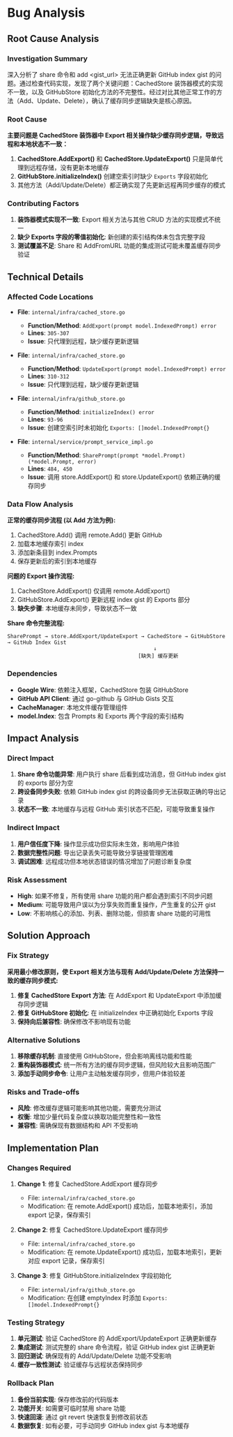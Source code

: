 # Bug Analysis

## Root Cause Analysis

### Investigation Summary
深入分析了 share 命令和 add <gist_url> 无法正确更新 GitHub index gist 的问题。通过检查代码实现，发现了两个关键问题：CachedStore 装饰器模式的实现不一致，以及 GitHubStore 初始化方法的不完整性。经过对比其他正常工作的方法（Add、Update、Delete），确认了缓存同步逻辑缺失是核心原因。

### Root Cause
**主要问题是 CachedStore 装饰器中 Export 相关操作缺少缓存同步逻辑，导致远程和本地状态不一致：**

1. **CachedStore.AddExport()** 和 **CachedStore.UpdateExport()** 只是简单代理到远程存储，没有更新本地缓存
2. **GitHubStore.initializeIndex()** 创建空索引时缺少 `Exports` 字段初始化
3. 其他方法（Add/Update/Delete）都正确实现了先更新远程再同步缓存的模式

### Contributing Factors
1. **装饰器模式实现不一致**: Export 相关方法与其他 CRUD 方法的实现模式不统一
2. **缺少 Exports 字段的零值初始化**: 新创建的索引结构体未包含完整字段
3. **测试覆盖不足**: Share 和 AddFromURL 功能的集成测试可能未覆盖缓存同步验证

## Technical Details

### Affected Code Locations

- **File**: `internal/infra/cached_store.go`
  - **Function/Method**: `AddExport(prompt model.IndexedPrompt) error`
  - **Lines**: `305-307`
  - **Issue**: 只代理到远程，缺少缓存更新逻辑

- **File**: `internal/infra/cached_store.go`
  - **Function/Method**: `UpdateExport(prompt model.IndexedPrompt) error`
  - **Lines**: `310-312`
  - **Issue**: 只代理到远程，缺少缓存更新逻辑

- **File**: `internal/infra/github_store.go`
  - **Function/Method**: `initializeIndex() error`
  - **Lines**: `93-96`
  - **Issue**: 创建空索引时未初始化 `Exports: []model.IndexedPrompt{}`

- **File**: `internal/service/prompt_service_impl.go`
  - **Function/Method**: `SharePrompt(prompt *model.Prompt) (*model.Prompt, error)`
  - **Lines**: `484, 450`
  - **Issue**: 调用 store.AddExport() 和 store.UpdateExport() 依赖正确的缓存同步

### Data Flow Analysis

**正常的缓存同步流程 (以 Add 方法为例):**
1. CachedStore.Add() 调用 remote.Add() 更新 GitHub
2. 加载本地缓存索引 index
3. 添加新条目到 index.Prompts
4. 保存更新后的索引到本地缓存

**问题的 Export 操作流程:**
1. CachedStore.AddExport() 仅调用 remote.AddExport()
2. GitHubStore.AddExport() 更新远程 index gist 的 Exports 部分
3. **缺失步骤**: 本地缓存未同步，导致状态不一致

**Share 命令完整流程:**
```
SharePrompt → store.AddExport/UpdateExport → CachedStore → GitHubStore → GitHub Index Gist
                                               ↓
                                          [缺失] 缓存更新
```

### Dependencies
- **Google Wire**: 依赖注入框架，CachedStore 包装 GitHubStore
- **GitHub API Client**: 通过 go-github 与 GitHub Gists 交互
- **CacheManager**: 本地文件缓存管理组件
- **model.Index**: 包含 Prompts 和 Exports 两个字段的索引结构

## Impact Analysis

### Direct Impact
1. **Share 命令功能异常**: 用户执行 share 后看到成功消息，但 GitHub index gist 的 exports 部分为空
2. **跨设备同步失败**: 依赖 GitHub index gist 的跨设备同步无法获取正确的导出记录
3. **状态不一致**: 本地缓存与远程 GitHub 索引状态不匹配，可能导致重复操作

### Indirect Impact  
1. **用户信任度下降**: 操作显示成功但实际未生效，影响用户体验
2. **数据完整性问题**: 导出记录丢失可能导致分享链接管理困难
3. **调试困难**: 远程成功但本地状态错误的情况增加了问题诊断复杂度

### Risk Assessment
- **High**: 如果不修复，所有使用 share 功能的用户都会遇到索引不同步问题
- **Medium**: 可能导致用户误以为分享失败而重复操作，产生重复的公开 gist
- **Low**: 不影响核心的添加、列表、删除功能，但损害 share 功能的可用性

## Solution Approach

### Fix Strategy
**采用最小修改原则，使 Export 相关方法与现有 Add/Update/Delete 方法保持一致的缓存同步模式:**

1. **修复 CachedStore Export 方法**: 在 AddExport 和 UpdateExport 中添加缓存同步逻辑
2. **修复 GitHubStore 初始化**: 在 initializeIndex 中正确初始化 Exports 字段
3. **保持向后兼容性**: 确保修改不影响现有功能

### Alternative Solutions
1. **移除缓存机制**: 直接使用 GitHubStore，但会影响离线功能和性能
2. **重构装饰器模式**: 统一所有方法的缓存同步逻辑，但风险较大且影响范围广
3. **添加手动同步命令**: 让用户主动触发缓存同步，但用户体验较差

### Risks and Trade-offs
- **风险**: 修改缓存逻辑可能影响其他功能，需要充分测试
- **权衡**: 增加少量代码复杂度以换取功能完整性和一致性
- **兼容性**: 需确保现有数据结构和 API 不受影响

## Implementation Plan

### Changes Required

1. **Change 1**: 修复 CachedStore.AddExport 缓存同步
   - File: `internal/infra/cached_store.go`
   - Modification: 在 remote.AddExport() 成功后，加载本地索引，添加 export 记录，保存索引

2. **Change 2**: 修复 CachedStore.UpdateExport 缓存同步  
   - File: `internal/infra/cached_store.go`
   - Modification: 在 remote.UpdateExport() 成功后，加载本地索引，更新对应 export 记录，保存索引

3. **Change 3**: 修复 GitHubStore.initializeIndex 字段初始化
   - File: `internal/infra/github_store.go`
   - Modification: 在创建 emptyIndex 时添加 `Exports: []model.IndexedPrompt{}`

### Testing Strategy
1. **单元测试**: 验证 CachedStore 的 AddExport/UpdateExport 正确更新缓存
2. **集成测试**: 测试完整的 share 命令流程，验证 GitHub index gist 正确更新
3. **回归测试**: 确保现有的 Add/Update/Delete 功能不受影响
4. **缓存一致性测试**: 验证缓存与远程状态保持同步

### Rollback Plan
1. **备份当前实现**: 保存修改前的代码版本
2. **功能开关**: 如需要可临时禁用 share 功能
3. **快速回滚**: 通过 git revert 快速恢复到修改前状态
4. **数据恢复**: 如有必要，可手动同步 GitHub index gist 与本地缓存